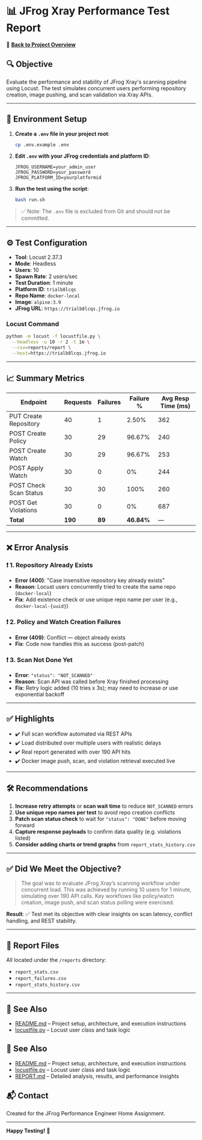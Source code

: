 # 📊 JFrog Xray Performance Test Report

📄 [**Back to Project Overview**](README.md)

## 🔍 Objective

Evaluate the performance and stability of JFrog Xray's scanning pipeline using Locust. The test simulates concurrent users performing repository creation, image pushing, and scan validation via Xray APIs.

---

## 🔐 Environment Setup

1. **Create a `.env` file in your project root**:

   ```bash
   cp .env.example .env
   ```

2. **Edit `.env` with your JFrog credentials and platform ID**:

   ```env
   JFROG_USERNAME=your_admin_user
   JFROG_PASSWORD=your_password
   JFROG_PLATFORM_ID=yourplatformid
   ```

3. **Run the test using the script**:

   ```bash
   bash run.sh
   ```

> ✅ Note: The `.env` file is excluded from Git and should not be committed.

---

## ⚙️ Test Configuration

* **Tool**: Locust 2.37.3
* **Mode**: Headless
* **Users**: 10
* **Spawn Rate**: 2 users/sec
* **Test Duration**: 1 minute
* **Platform ID**: `trialb8lcqs`
* **Repo Name**: `docker-local`
* **Image**: `alpine:3.9`
* **JFrog URL**: `https://trialb8lcqs.jfrog.io`

### Locust Command

```bash
python -m locust -f locustfile.py \
  --headless -u 10 -r 2 -t 1m \
  --csv=reports/report \
  --host=https://trialb8lcqs.jfrog.io
```

---

## 📈 Summary Metrics

| Endpoint               | Requests | Failures | Failure %  | Avg Resp Time (ms) |
| ---------------------- | -------- | -------- | ---------- | ------------------ |
| PUT Create Repository  | 40       | 1        | 2.50%      | 362                |
| POST Create Policy     | 30       | 29       | 96.67%     | 240                |
| POST Create Watch      | 30       | 29       | 96.67%     | 253                |
| POST Apply Watch       | 30       | 0        | 0%         | 244                |
| POST Check Scan Status | 30       | 30       | 100%       | 260                |
| POST Get Violations    | 30       | 0        | 0%         | 687                |
| **Total**              | **190**  | **89**   | **46.84%** | —                  |

---

## ❌ Error Analysis

### ❗ 1. Repository Already Exists

* **Error (400)**: "Case insensitive repository key already exists"
* **Reason**: Locust users concurrently tried to create the same repo (`docker-local`)
* **Fix**: Add existence check or use unique repo name per user (e.g., `docker-local-{uuid}`)

### ❗ 2. Policy and Watch Creation Failures

* **Error (409)**: Conflict — object already exists
* **Fix**: Code now handles this as success (post-patch)

### ❗ 3. Scan Not Done Yet

* **Error**: `"status": "NOT_SCANNED"`
* **Reason**: Scan API was called before Xray finished processing
* **Fix**: Retry logic added (10 tries x 3s); may need to increase or use exponential backoff

---

## ✅ Highlights

* ✔️ Full scan workflow automated via REST APIs
* ✔️ Load distributed over multiple users with realistic delays
* ✔️ Real report generated with over 190 API hits
* ✔️ Docker image push, scan, and violation retrieval executed live

---

## 🛠 Recommendations

1. **Increase retry attempts** or **scan wait time** to reduce `NOT_SCANNED` errors
2. **Use unique repo names per test** to avoid repo creation conflicts
3. **Patch scan status check** to wait for `"status": "DONE"` before moving forward
4. **Capture response payloads** to confirm data quality (e.g. violations listed)
5. **Consider adding charts or trend graphs** from `report_stats_history.csv`

---

## ✅ Did We Meet the Objective?

> The goal was to evaluate JFrog Xray’s scanning workflow under concurrent load.
> This was achieved by running 10 users for 1 minute, simulating over 190 API calls.
> Key workflows like policy/watch creation, image push, and scan status polling were exercised.

**Result**: ✅ Test met its objective with clear insights on scan latency, conflict handling, and REST stability.

---

## 📂 Report Files

All located under the `/reports` directory:

* `report_stats.csv`
* `report_failures.csv`
* `report_stats_history.csv`

---

## 📘 See Also

* [README.md](README.md) – Project setup, architecture, and execution instructions
* [locustfile.py](locustfile.py) – Locust user class and task logic

## 📘 See Also

* [README.md](README.md) – Project setup, architecture, and execution instructions
* [locustfile.py](locustfile.py) – Locust user class and task logic
* [REPORT.md](REPORT.md) – Detailed analysis, results, and performance insights

## 📬 Contact

Created for the JFrog Performance Engineer Home Assignment.

---

**Happy Testing!** 🎯
